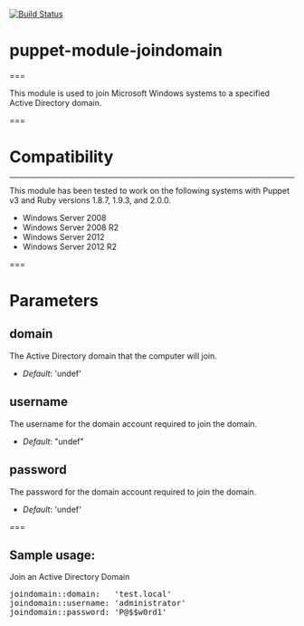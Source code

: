 [![Build Status](https://travis-ci.org/martezr/puppet-module-joindomain.svg?branch=master)](https://travis-ci.org/martezr/puppet-module-joindomain)

# puppet-module-joindomain
===

This module is used to join Microsoft Windows systems to a specified Active Directory domain.

===

# Compatibility
---------------
This module has been tested to work on the following systems with Puppet v3 and Ruby versions 1.8.7, 1.9.3, and 2.0.0.

 * Windows Server 2008
 * Windows Server 2008 R2
 * Windows Server 2012
 * Windows Server 2012 R2

===

# Parameters

domain
-----------
The Active Directory domain that the computer will join.

- *Default*: 'undef'

username
---------------------------
The username for the domain account required to join the domain.

- *Default*: "undef"

password
---------------
The password for the domain account required to join the domain.

- *Default*: 'undef'

===

## Sample usage:
Join an Active Directory Domain

<pre>
joindomain::domain:	  'test.local'
joindomain::username: 'administrator'
joindomain::password: 'P@$$w0rd1'
</pre>